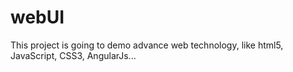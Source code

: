 webUI
=====
 This project is going to demo advance web technology, like html5, JavaScript, CSS3, AngularJs...
 